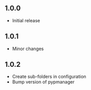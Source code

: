 ## 1.0.0

- Initial release

## 1.0.1

- Minor changes

## 1.0.2

- Create sub-folders in configuration
- Bump version of pypmanager
